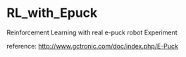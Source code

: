 # RL_with_Epuck
Reinforcement Learning with real e-puck robot Experiment

reference: http://www.gctronic.com/doc/index.php/E-Puck

